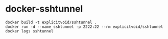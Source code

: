 # docker-sshtunnel

```
docker build -t explicitvoid/sshtunnel .
docker run -d --name sshtunnel -p 2222:22 --rm explicitvoid/sshtunnel
docker logs sshtunnel
```

